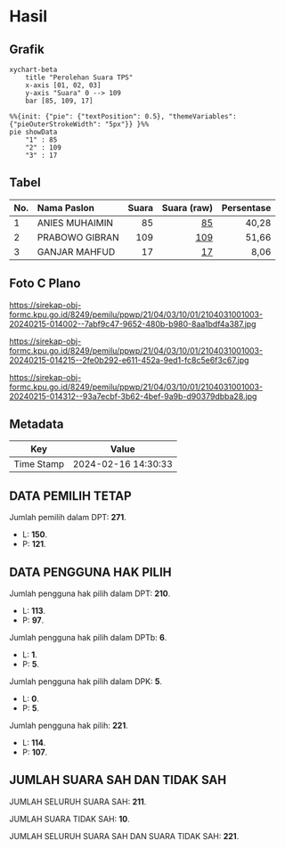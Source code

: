 # Hasil

## Grafik

```mermaid
xychart-beta
    title "Perolehan Suara TPS"
    x-axis [01, 02, 03]
    y-axis "Suara" 0 --> 109
    bar [85, 109, 17]
```

```mermaid
%%{init: {"pie": {"textPosition": 0.5}, "themeVariables": {"pieOuterStrokeWidth": "5px"}} }%%
pie showData
    "1" : 85
    "2" : 109
    "3" : 17
```

## Tabel

| No. | Nama Paslon    | Suara | Suara (raw) | Persentase |
|:--- |:-------------- | -----:| -----------:| ----------:|
| 1   | ANIES MUHAIMIN | 85    | [85][p-1]   | 40,28      |
| 2   | PRABOWO GIBRAN | 109   | [109][p-2]  | 51,66      |
| 3   | GANJAR MAHFUD  | 17    | [17][p-3]   | 8,06       |


[p-1]: https://github.com/gigit-pemilu/pemilu-2024-21-kepulauan-riau/blob/main/pilpres/hitung-suara/sub/21-kepulauan-riau/sub/04-lingga/sub/03-senayang/sub/1001-senayang/sub/003-tps/sub/paslon-1.txt
[p-2]: https://github.com/gigit-pemilu/pemilu-2024-21-kepulauan-riau/blob/main/pilpres/hitung-suara/sub/21-kepulauan-riau/sub/04-lingga/sub/03-senayang/sub/1001-senayang/sub/003-tps/sub/paslon-2.txt
[p-3]: https://github.com/gigit-pemilu/pemilu-2024-21-kepulauan-riau/blob/main/pilpres/hitung-suara/sub/21-kepulauan-riau/sub/04-lingga/sub/03-senayang/sub/1001-senayang/sub/003-tps/sub/paslon-3.txt

## Foto C Plano

https://sirekap-obj-formc.kpu.go.id/8249/pemilu/ppwp/21/04/03/10/01/2104031001003-20240215-014002--7abf9c47-9652-480b-b980-8aa1bdf4a387.jpg

https://sirekap-obj-formc.kpu.go.id/8249/pemilu/ppwp/21/04/03/10/01/2104031001003-20240215-014215--2fe0b292-e611-452a-9ed1-fc8c5e6f3c67.jpg

https://sirekap-obj-formc.kpu.go.id/8249/pemilu/ppwp/21/04/03/10/01/2104031001003-20240215-014312--93a7ecbf-3b62-4bef-9a9b-d90379dbba28.jpg


## Metadata

| Key        | Value               |
| ---------- | ------------------- |
| Time Stamp | 2024-02-16 14:30:33 |


## DATA PEMILIH TETAP

Jumlah pemilih dalam DPT: **271**.
 * L: **150**.
 * P: **121**.

## DATA PENGGUNA HAK PILIH

Jumlah pengguna hak pilih dalam DPT: **210**.
 * L: **113**.
 * P: **97**.

Jumlah pengguna hak pilih dalam DPTb: **6**.
 * L: **1**.
 * P: **5**.

Jumlah pengguna hak pilih dalam DPK: **5**.
 * L: **0**.
 * P: **5**.

Jumlah pengguna hak pilih: **221**.
 * L: **114**.
 * P: **107**.

## JUMLAH SUARA SAH DAN TIDAK SAH

JUMLAH SELURUH SUARA SAH: **211**.

JUMLAH SUARA TIDAK SAH: **10**.

JUMLAH SELURUH SUARA SAH DAN SUARA TIDAK SAH: **221**.


